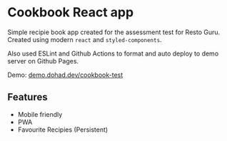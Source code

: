 # Cookbook React app

Simple recipie book app created for the assessment test for Resto Guru. Created using modern `react` and `styled-components`.

Also used ESLint and Github Actions to format and auto deploy to demo server on Github Pages.

Demo: [demo.dohad.dev/cookbook-test](https://demo.dohad.dev/cookbook-test)

## Features

- Mobile friendly
- PWA
- Favourite Recipies (Persistent)
